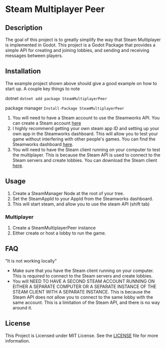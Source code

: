 # Steam Multiplayer Peer

## Description

The goal of this project is to greatly simplify the way that Steam Multiplayer is implemented in Godot. This project is a Godot Package that provides a simple API for creating and joining lobbies, and sending and receiving messages between players.

## Installation

The example project shown above should give a good example on how to start up. A couple key things to note

dotnet
`dotnet add package SteamMultiplayerPeer`

package manager
`Install-Package SteamMultiplayerPeer`

1. You will need to have a Steam account to use the Steamworks API. You can create a Steam account [here](https://store.steampowered.com/join/)
1. I highly recommend getting your own steam app ID and setting up your own app in the Steamworks dashboard. This will allow you to test your game without interfering with other people's games. You can find the Steamworks dashboard [here](https://partner.steamgames.com/home).
1. You will need to have the Steam client running on your computer to test the multiplayer. This is because the Steam API is used to connect to the Steam servers and create lobbies. You can download the Steam client [here](https://store.steampowered.com/about/).


## Usage

1. Create a SteamManager Node at the root of your tree.		 
1. Set the SteamAppId to your AppId from the Steamworks dashboard.
1. This will start steam, and allow you to use the steam API (shift tab)


### Multiplayer

1. Create a SteamMultiplayerPeer instance
1. Either create or host a lobby to run the game. 
 
## FAQ

"It is not working locally"
- Make sure that you have the Steam client running on your computer. This is required to connect to the Steam servers and create lobbies.
- You will NEED TO HAVE A SECOND STEAM ACCOUNT RUNNING ON EITHER A SEPARATE COMPUTER OR A SEPARATE INSTANCE OF THE STEAM CLIENT WITH A SEPARATE INSTANCE. This is because the Steam API does not allow you to connect to the same lobby with the same account. This is a limitation of the Steam API, and there is no way around it.

## License

This Project is Licensed under MIT License. See the [LICENSE](LICENSE.txt) file for more information.